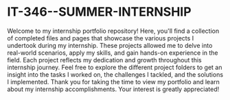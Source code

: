 # IT-346--SUMMER-INTERNSHIP
Welcome to my internship portfolio repository! Here, you'll find a collection of completed files and pages that showcase the various projects I undertook during my internship. These projects allowed me to delve into real-world scenarios, apply my skills, and gain hands-on experience in the field. Each project reflects my dedication and growth throughout this internship journey. Feel free to explore the different project folders to get an insight into the tasks I worked on, the challenges I tackled, and the solutions I implemented. Thank you for taking the time to view my portfolio and learn about my internship accomplishments. Your interest is greatly appreciated!
